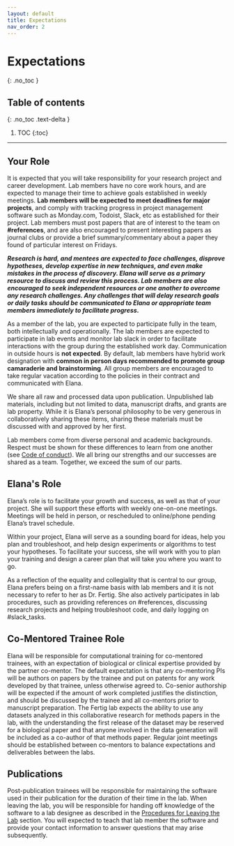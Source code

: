 ```yaml
---
layout: default
title: Expectations
nav_order: 2
---
```


# Expectations
{: .no_toc }

## Table of contents
{: .no_toc .text-delta }

1. TOC
{:toc}

---


## Your Role

It is expected that you will take responsibility for your research project and career development. Lab members have no core work hours, and are expected to manage their time to achieve goals established in weekly meetings. <strong>Lab members will be expected to meet deadlines for major projects</strong>, and comply with tracking progress in project management software such as Monday.com, Todoist, Slack, etc as established for their project. Lab members must post papers that are of interest to the team on <strong>#references</strong>, and are also encouraged to present interesting papers as journal clubs or provide a brief summary/commentary about a paper they found of particular interest on Fridays. 

<em><strong>Research is hard, and mentees are expected to face challenges, disprove hypotheses, develop expertise in new techniques, and even make mistakes in the process of discovery. Elana will serve as a primary resource to discuss and review this process. Lab members are also encouraged to seek independent resources or one another to overcome any research challenges. Any challenges that will delay research goals or daily tasks should be communicated to Elana or appropriate team members immediately to facilitate progress.</strong></em> 

As a member of the lab, you are expected to participate fully in the team, both intellectually and operationally. The lab members are expected to participate in lab events and monitor lab slack in order to facilitate interactions with the group during the established work day. Communication in outside hours is <strong>not expected</strong>. By default, lab members have hybrid work designation with <strong>common in person days recommended to promote group camaraderie and brainstorming</strong>. All group members are encouraged to take regular vacation according to the policies in their contract and communicated with Elana.

We share all raw and processed data upon publication. Unpublished lab materials, including but not limited to data, manuscript drafts, and grants are lab property. While it is Elana’s personal philosophy to be very generous in collaboratively sharing these items, sharing these materials must be discussed with and approved by her first.

Lab members come from diverse personal and academic backgrounds. Respect must be shown for these differences to learn from one another (see [Code of conduct](/onboarding/docs/codeofconduct.html)). We all bring our strengths and our successes are shared as a team. Together, we exceed the sum of our parts. 

## Elana's Role

Elana’s role is to facilitate your growth and success, as well as that of your project. She will support these efforts with weekly one-on-one meetings. Meetings will be held in person, or rescheduled to online/phone pending Elana’s travel schedule.  

Within your project, Elana will serve as a sounding board for ideas, help you plan and troubleshoot, and help design experiments or algorithms to test your hypotheses. To facilitate your success, she will work with you to plan your training and design a career plan that will take you where you want to go.

As a reflection of the equality and collegiality that is central to our group, Elana prefers being on a first-name basis with lab members and it is not necessary to refer to her as Dr. Fertig. She also actively participates in lab procedures, such as providing references on #references, discussing research projects and helping troubleshoot code, and daily logging on #slack_tasks.

## Co-Mentored Trainee Role

Elana will be responsible for computational training for co-mentored trainees, with an expectation of biological or clinical expertise provided by the partner co-mentor. The default expectation is that any co-mentoring PIs will be authors on papers by the trainee and put on patents for any work developed by that trainee, unless otherwise agreed to. Co-senior authorship will be expected if the amount of work completed justifies the distinction, and should be discussed by the trainee and all co-mentors prior to manuscript preparation. The Fertig lab expects the ability to use any datasets analyzed in this collaborative research for methods papers in the lab, with the understanding the first release of the dataset may be reserved for a biological paper and that anyone involved in the data generation will be included as a co-author of that methods paper. Regular joint meetings should be established between co-mentors to balance expectations and deliverables between the labs.

## Publications

Post-publication trainees will be responsible for maintaining the software used in their publication for the duration of their time in the lab. When leaving the lab, you will be responsible for handing off knowledge of the software to a lab designee as described in the [Procedures for Leaving the Lab](/onboarding/docs/procedures.html) section. You will expected to teach that lab member the software and provide your contact information to answer questions that may arise subsequently.

<!-- just_the_docs:
  # Define which collections are used in just-the-docs
  collections:
    # Reference the "tests" collection
    tests:
      # Give the collection a name
      name: Tests
      # Exclude the collection from the navigation
      # Supports true or false (default)
      # nav_exclude: true
      # Fold the collection in the navigation
      # Supports true or false (default)
      # nav_fold: true  # note: this option is new in v0.4
      # Exclude the collection from the search
      # Supports true or false (default)
      # search_exclude: true -->
